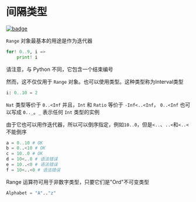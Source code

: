 # 间隔类型

[![badge](https://img.shields.io/endpoint.svg?url=https%3A%2F%2Fgezf7g7pd5.execute-api.ap-northeast-1.amazonaws.com%2Fdefault%2Fsource_up_to_date%3Fowner%3Derg-lang%26repos%3Derg%26ref%3Dmain%26path%3Ddoc/EN/syntax/type/10_interval.md%26commit_hash%3D51de3c9d5a9074241f55c043b9951b384836b258)](https://gezf7g7pd5.execute-api.ap-northeast-1.amazonaws.com/default/source_up_to_date?owner=erg-lang&repos=erg&ref=main&path=doc/EN/syntax/type/10_interval.md&commit_hash=51de3c9d5a9074241f55c043b9951b384836b258)

`Range` 对象最基本的用途是作为迭代器

```python
for! 0..9, i =>
    print! i
```

请注意，与 Python 不同，它包含一个结束编号

然而，这不仅仅用于 `Range` 对象。也可以使用类型。这种类型称为Interval类型

```python
i: 0..10 = 2
```

`Nat` 类型等价于 `0..<Inf` 并且，`Int` 和 `Ratio` 等价于 `-Inf<..<Inf`，
`0..<Inf` 也可以写成 `0.._`。`_` 表示任何 `Int` 类型的实例

由于它也可以用作迭代器，所以可以倒序指定，例如`10..0`，但是`<..`、`..<`和`<..<`不能倒序

```python
a = 0..10 # OK
b = 0..<10 # OK
c = 10..0 # OK
d = 10<..0 # 语法错误
e = 10..<0 # 语法错误
f = 10<..<0 # 语法错误
```

Range 运算符可用于非数字类型，只要它们是"Ord"不可变类型

```python
Alphabet = "A".."z"
```
